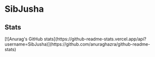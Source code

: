 # SibJusha
<h2>Stats</h2>
[![Anurag's GitHub stats](https://github-readme-stats.vercel.app/api?username=SibJusha)](https://github.com/anuraghazra/github-readme-stats)
